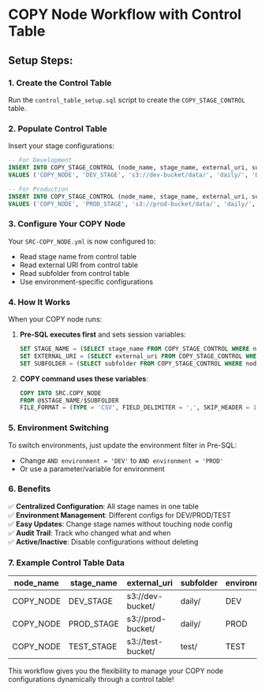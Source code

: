 # COPY Node Workflow with Control Table

## Setup Steps:

### 1. Create the Control Table
Run the `control_table_setup.sql` script to create the `COPY_STAGE_CONTROL` table.

### 2. Populate Control Table
Insert your stage configurations:

```sql
-- For Development
INSERT INTO COPY_STAGE_CONTROL (node_name, stage_name, external_uri, subfolder, environment) 
VALUES ('COPY_NODE', 'DEV_STAGE', 's3://dev-bucket/data/', 'daily/', 'DEV');

-- For Production  
INSERT INTO COPY_STAGE_CONTROL (node_name, stage_name, external_uri, subfolder, environment) 
VALUES ('COPY_NODE', 'PROD_STAGE', 's3://prod-bucket/data/', 'daily/', 'PROD');
```

### 3. Configure Your COPY Node
Your `SRC-COPY_NODE.yml` is now configured to:
- Read stage name from control table
- Read external URI from control table  
- Read subfolder from control table
- Use environment-specific configurations

### 4. How It Works

When your COPY node runs:

1. **Pre-SQL executes first** and sets session variables:
   ```sql
   SET STAGE_NAME = (SELECT stage_name FROM COPY_STAGE_CONTROL WHERE node_name = 'COPY_NODE' AND environment = 'DEV');
   SET EXTERNAL_URI = (SELECT external_uri FROM COPY_STAGE_CONTROL WHERE node_name = 'COPY_NODE' AND environment = 'DEV');
   SET SUBFOLDER = (SELECT subfolder FROM COPY_STAGE_CONTROL WHERE node_name = 'COPY_NODE' AND environment = 'DEV');
   ```

2. **COPY command uses these variables**:
   ```sql
   COPY INTO SRC.COPY_NODE
   FROM @$STAGE_NAME/$SUBFOLDER
   FILE_FORMAT = (TYPE = 'CSV', FIELD_DELIMITER = ',', SKIP_HEADER = 1)
   ```

### 5. Environment Switching

To switch environments, just update the environment filter in Pre-SQL:
- Change `AND environment = 'DEV'` to `AND environment = 'PROD'`
- Or use a parameter/variable for environment

### 6. Benefits

✅ **Centralized Configuration**: All stage names in one table  
✅ **Environment Management**: Different configs for DEV/PROD/TEST  
✅ **Easy Updates**: Change stage names without touching node config  
✅ **Audit Trail**: Track who changed what and when  
✅ **Active/Inactive**: Disable configurations without deleting  

### 7. Example Control Table Data

| node_name | stage_name | external_uri | subfolder | environment | is_active |
|-----------|------------|--------------|-----------|-------------|-----------|
| COPY_NODE | DEV_STAGE | s3://dev-bucket/ | daily/ | DEV | true |
| COPY_NODE | PROD_STAGE | s3://prod-bucket/ | daily/ | PROD | true |
| COPY_NODE | TEST_STAGE | s3://test-bucket/ | test/ | TEST | false |

This workflow gives you the flexibility to manage your COPY node configurations dynamically through a control table!

